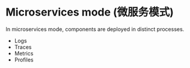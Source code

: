# Microservices mode (微服务模式)

In microservices mode, components are deployed in distinct processes.

- Logs
- Traces
- Metrics
- Profiles
